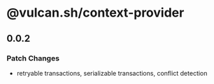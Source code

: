 # @vulcan.sh/context-provider

## 0.0.2

### Patch Changes

- retryable transactions, serializable transactions, conflict detection
